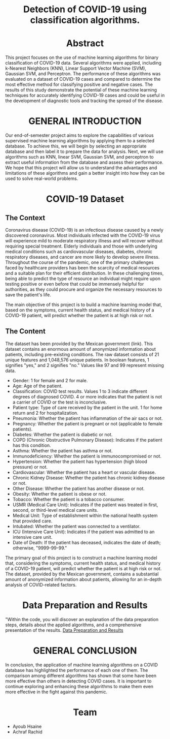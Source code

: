 <h1 align="center">Detection of COVID-19 using classification algorithms.</h1>



<h1 align="center">Abstract</h1>
This project focuses on the use of machine learning algorithms for binary classification
of COVID-19 data. Several algorithms were applied, including k-Nearest Neighbors (KNN),
Linear Support Vector Machine (SVM), Gaussian SVM, and Perceptron. The performance of
these algorithms was evaluated on a dataset of COVID-19 cases and compared to determine
the most effective method for classifying positive and negative cases. The results of this study
demonstrate the potential of these machine learning techniques for accurately identifying COVID-19
cases and could be useful in the development of diagnostic tools and tracking the spread of the
disease.


<h1 align="center">GENERAL INTRODUCTION</h1>

Our end-of-semester project aims to explore the capabilities of various supervised machine learning algorithms by applying them to a selected database. To achieve this, we will begin by selecting an appropriate database and then label it to prepare the data for analysis. Next, we will use algorithms such as KNN, linear SVM, Gaussian SVM, and perceptron to extract useful information from the database and assess their performance. We hope that this project will allow us to understand the advantages and limitations of these algorithms and gain a better insight into how they can be used to solve real-world problems.


<h1 align="center">COVID-19 Dataset</h1>
<h2>The Context</h2>
Coronavirus disease (COVID-19) is an infectious disease caused by a newly discovered coronavirus. Most individuals infected with the COVID-19 virus will experience mild to moderate respiratory illness and will recover without requiring special treatment. Elderly individuals and those with underlying medical conditions such as cardiovascular diseases, diabetes, chronic respiratory diseases, and cancer are more likely to develop severe illness. Throughout the course of the pandemic, one of the primary challenges faced by healthcare providers has been the scarcity of medical resources and a suitable plan for their efficient distribution. In these challenging times, being able to predict the type of resource an individual might require upon testing positive or even before that could be immensely helpful for authorities, as they could procure and organize the necessary resources to save the patient's life.

The main objective of this project is to build a machine learning model that, based on the symptoms, current health status, and medical history of a COVID-19 patient, will predict whether the patient is at high risk or not.

<h2> The Content </h2>

The dataset has been provided by the Mexican government (link). This dataset contains an enormous amount of anonymized information about patients, including pre-existing conditions. The raw dataset consists of 21 unique features and 1,048,576 unique patients. In boolean features, 1 signifies "yes," and 2 signifies "no." Values like 97 and 99 represent missing data.

<ul>
  <li>Gender: 1 for female and 2 for male.</li>
  <li>Age: Age of the patient.</li>
  <li>Classification: COVID test results. Values 1 to 3 indicate different degrees of diagnosed COVID. 4 or more indicates that the patient is not a carrier of COVID or the test is inconclusive.</li>
  <li>Patient type: Type of care received by the patient in the unit. 1 for home return and 2 for hospitalization.</li>
  <li>Pneumonia: Whether the patient has inflammation of the air sacs or not.</li>
  <li>Pregnancy: Whether the patient is pregnant or not (applicable to female patients).</li>
  <li>Diabetes: Whether the patient is diabetic or not.</li>
  <li>COPD (Chronic Obstructive Pulmonary Disease): Indicates if the patient has this condition.</li>
  <li>Asthma: Whether the patient has asthma or not.</li>
  <li>Immunodeficiency: Whether the patient is immunocompromised or not.</li>
  <li>Hypertension: Whether the patient has hypertension (high blood pressure) or not.</li>
  <li>Cardiovascular: Whether the patient has a heart or vascular disease.</li>
  <li>Chronic Kidney Disease: Whether the patient has chronic kidney disease or not.</li>
  <li>Other Disease: Whether the patient has another disease or not.</li>
  <li>Obesity: Whether the patient is obese or not.</li>
  <li>Tobacco: Whether the patient is a tobacco consumer.</li>
  <li>USMR (Medical Care Unit): Indicates if the patient was treated in first, second, or third-level medical care units.</li>
  <li>Medical Unit: Type of establishment within the national health system that provided care.</li>
  <li>Intubated: Whether the patient was connected to a ventilator.</li>
  <li>ICU (Intensive Care Unit): Indicates if the patient was admitted to an intensive care unit.</li>
  <li>Date of Death: If the patient has deceased, indicates the date of death; otherwise, "9999-99-99."</li>
</ul>
The primary goal of this project is to construct a machine learning model that, considering the symptoms, current health status, and medical history of a COVID-19 patient, will predict whether the patient is at high risk or not. The dataset, provided by the Mexican government, contains a substantial amount of anonymized information about patients, allowing for an in-depth analysis of COVID-related factors.

<h1 align="center">Data Preparation and Results</h1>

"Within the code, you will discover an explanation of the data preparation steps, details about the applied algorithms, and a comprehensive presentation of the results.
<a href="project_final_.ipynb">Data Preparation and Results</a>




<h1 align="center">GENERAL CONCLUSION</h1>

In conclusion, the application of machine learning algorithms on a COVID database has highlighted the performance of each one of them. The comparison among different algorithms has shown that some have been more effective than others in detecting COVID cases. It is important to continue exploring and enhancing these algorithms to make them even more effective in the fight against this pandemic.




<h1 align="center">Team</h1>
<ul>
	<li> Ayoub Hsaine</li>
	<li> Achraf Rachid</li>
</ul>





